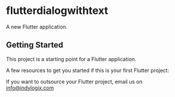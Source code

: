 # flutterdialogwithtext

A new Flutter application.

## Getting Started

This project is a starting point for a Flutter application.

A few resources to get you started if this is your first Flutter project:


If you want to outsource your Flutter project, email us on info@indylogix.com
